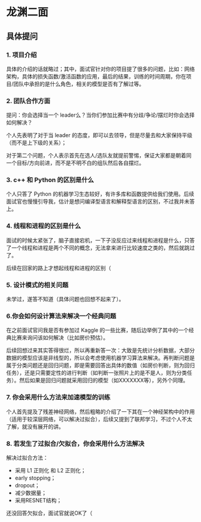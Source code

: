 # 龙渊二面

## 具体提问

### 1. 项目介绍

具体的介绍的话就略过；其中，面试官针对你的项目提了很多的问题，比如：网络架构，具体的损失函数/激活函数的应用，最后的结果，训练的时间周期，你在项目/团队中承担的是什么角色，相关的模型是否有了解过等。



### 2. 团队合作方面

提问：你会选择当一个 leader么？当你们参加比赛中有分歧/争论/摆烂时你会选择如何解决？

个人先表明了对于当 leader 的态度，即可以去领导，但是尽量去和大家保持平级（而不是上下级的关系）；

对于第二个问题，个人表示首先在选人/选队友就提前警惕，保证大家都是朝着同一个目标/方向前进，而不是不明不白的组队然后各自摆烂。



### 3. c++ 和 Python 的区别是什么

个人只答了 Python 的机器学习生态较好，有许多库和函数提供给我们使用。后续面试官也慢慢引导我，估计是想问编译型语言和解释型语言的区别，不过我并未答上。



### 4. 线程和进程的区别是什么

面试的时候太紧张了，脑子直接宕机，一下子没反应过来线程和进程是什么，只答了一个线程和进程是两个不同的概念，无法拿来进行比较速度之类的，然后就跳过了。

后续在回家的路上才想起线程和进程的区别（



### 5. 设计模式的相关问题

未学过，遂答不知道（具体问题也回想不起来了）。



### 6.你会如何设计算法来解决一个经典问题

在之前面试官问我是否有参加过 Kaggle 的一些比赛，随后边举例了其中的一个经典比赛来询问该如何解决（比如房价预估）。

后续回想过来其实答得很烂，所以再重新答一次：大致是先统计分析数据，大部分数据的模型应该是非线型的，所以会考虑使用机器学习算法来解决。再判断问题是属于分类问题还是回归问题，即是需要回答出具体的数值（如房价判断，则为回归任务），还是只需要定性的进行判断（如判断一张照片上的是不是人，则为分类任务）。然后如果是回归问题就采用回归的模型（如XXXXXXX等），另外个同理。



### 7. 你会采用什么方法来加速模型的训练

个人首先提及了残差神经网络，然后粗略的介绍了一下其在一个神经架构中的作用（适用于较深层网络，可以解决过拟合），后续又提到了联邦学习，不过个人不太了解，就没有展开的讲。



### 8. 若发生了过拟合/欠拟合，你会采用什么方法解决

解决过拟合方法：

- 采用 L1 正则化 和 L2 正则化；
- early stopping；
- dropout；
- 减少数据量；
- 采用RESNET结构；

还没回答欠拟合，面试官就说OK了（

